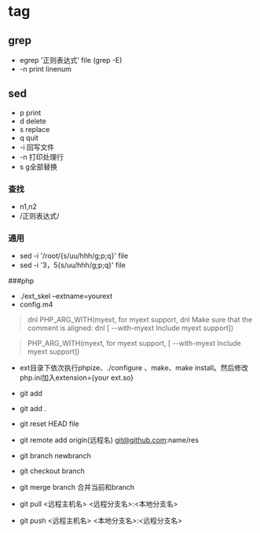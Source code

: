 # tag
## grep
- egrep  '正则表达式' file (grep -E)
-   -n print  linenum

## sed
- p print
- d delete
- s replace
- q quit
-  -i 回写文件
-  -n 打印处理行
-  s g全部替换
### 查找
- n1,n2
- /正则表达式/

### 通用 
- sed -i '/root/{s/uu/hhh/g;p;q}' file
- sed -i '3，5{s/uu/hhh/g;p;q}' file


###php

- ./ext_skel –extname=yourext
- config.m4

> dnl PHP_ARG_WITH(myext, for myext support,
dnl Make sure that the comment is aligned:
dnl [  --with-myext             Include myext support])

> PHP_ARG_WITH(myext, for myext support,
[  --with-myext             Include myext support])

- ext目录下依次执行phpize、./configure 、make、make install。然后修改php.ini加入extension={your ext.so}



- git add
- git add .
- git reset HEAD file
- git remote add origin(远程名) git@github.com:name/res
- git branch newbranch
- git checkout branch
- git merge branch 合并当前和branch
- git pull <远程主机名> <远程分支名>:<本地分支名>
- git push <远程主机名> <本地分支名>:<远程分支名>








